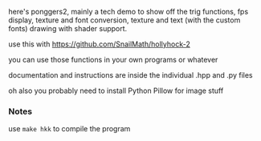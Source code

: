 here's ponggers2, mainly a tech demo to show off the trig functions, fps display, texture and font conversion, texture and text (with the custom fonts) drawing with shader support.

use this with https://github.com/SnailMath/hollyhock-2

you can use those functions in your own programs or whatever

documentation and instructions are inside the individual .hpp and .py files

oh also you probably need to install Python Pillow for image stuff

### Notes 

use `make hkk` to compile the program